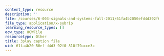 ```yaml
---
content_type: resource
description: ''
file: /courses/6-003-signals-and-systems-fall-2011/61fa4b2050efd4d392f0810f79acce3c_pqkYqU11ETA.srt
file_type: application/x-subrip
learning_resource_types: []
ocw_type: OCWFile
resourcetype: Other
title: 3play caption file
uid: 61fa4b20-50ef-d4d3-92f0-810f79acce3c
---
```

